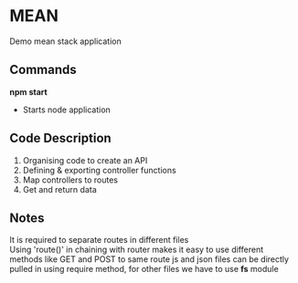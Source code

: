 # MEAN
Demo mean stack application

## Commands
__npm start__
- Starts node application

## Code Description
1. Organising code to create an API
2. Defining & exporting controller functions
3. Map controllers to routes
4. Get and return data

## Notes
It is required to separate routes in different files  
Using 'route()' in chaining with router makes it easy to use different methods like GET and POST to same route
js and json files can be directly pulled in using require method, for other files we have to use __fs__ module 
